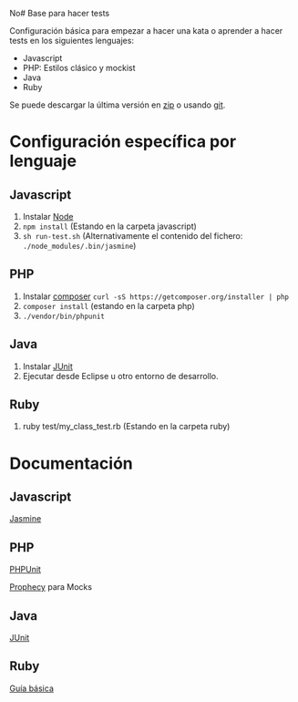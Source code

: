 No# Base para hacer tests

Configuración básica para empezar a hacer una kata o aprender a hacer tests en los siguientes lenguajes:

- Javascript
- PHP: Estilos clásico y mockist
- Java
- Ruby

Se puede descargar la última versión en [zip](https://github.com/luisrovirosa/test-bootstrap/archive/master.zip) o usando [git](https://github.com/luisrovirosa/test-bootstrap).

# Configuración específica por lenguaje
## Javascript
1. Instalar [Node](http://nodejs.org/)
2. `npm install` (Estando en la carpeta javascript)
3. `sh run-test.sh` (Alternativamente el contenido del fichero: `./node_modules/.bin/jasmine`)

## PHP
1. Instalar [composer](https://getcomposer.org/) `curl -sS https://getcomposer.org/installer | php`
2. `composer install` (estando en la carpeta php)
3. `./vendor/bin/phpunit`

## Java
1. Instalar [JUnit](http://junit.org/)
2. Ejecutar desde Eclipse u otro entorno de desarrollo.

## Ruby
1. ruby test/my_class_test.rb (Estando en la carpeta ruby)

# Documentación
## Javascript
[Jasmine](http://jasmine.github.io/2.0/introduction.html)
## PHP
[PHPUnit](http://phpunit.de/manual/current/en/writing-tests-for-phpunit.html)

[Prophecy](https://github.com/phpspec/prophecy) para Mocks
## Java
[JUnit](https://github.com/junit-team/junit/wiki)
## Ruby
[Guía básica](http://en.wikibooks.org/wiki/Ruby_Programming/Unit_testing)